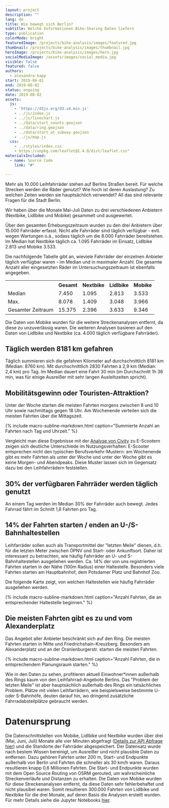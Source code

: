 ```yaml
---
layout: project
description: ""
lang: de
title: Wie bewegt sich Berlin?
subtitle: Welche Informationen Bike-Sharing Daten liefern
type: publication
colorMode: bright
featuredImage: /projects/bike-analysis/images/featured.jpg
thumbnail: /projects/bike-analysis/images/thumbnail.jpg
heroImage: /projects/bike-analysis/images/hero.jpg
socialMediaImage: /assets/images/social_media.jpg
visible: false
featured: false
authors:
  - alexandra-kapp
start: 2019-04-01
end: 2019-08-02
status: ongoing
date: 2019-08-02
assets:
  js:
    - 'https://d3js.org/d3.v4.min.js'
    - ../js/index.js
    - ../js/linechart.js
    - ../data/start_counts.geojson
    - ../data/ring.geojson
    - ../data/start_at_subway.geojson
    - ../js/map.js
  css:
    - ../styles/index.css
    - https://unpkg.com/leaflet@1.4.0/dist/leaflet.css"
materialsIncluded:
  - name: Source Code
    link: "#"

---
```

<script src="https://unpkg.com/leaflet@1.4.0/dist/leaflet.js"
integrity="sha512-QVftwZFqvtRNi0ZyCtsznlKSWOStnDORoefr1enyq5mVL4tmKB3S/EnC3rRJcxCPavG10IcrVGSmPh6Qw5lwrg=="
crossorigin=""></script>

Mehr als 10.000 Leihfahrräder stehen auf Berlins Straßen bereit. Für welche Strecken werden die Räder genutzt? Wie hoch ist deren Auslastung? Zu welchen Zeiten werden sie hauptsächlich verwendet? All das sind relevante Fragen für die Stadt Berlin.

Wir haben über die Monate Mai-Juli Daten zu drei verschiedenen Anbietern (Nextbike, Lidlbike und Mobike) gesammelt und ausgewertet.

Über den gesamten Erhebungszeitraum wurden zu den drei Anbietern über 15.000 Fahrräder erfasst. Nicht alle Fahrräder sind täglich verfügbar - evtl. wegen Wartungen o.ä., sodass täglich um die 8.000 Fahrräder bereitstehen. Im Median hat Nextbike täglich ca. 1.095 Fahrräder im Einsatz, Lidlbike 2.813 und Mobike 3.533. 

Die nachfolgende Tabelle gibt an, wieviele Fahrräder der einzelnen Anbieter täglich verfügbar waren - im Median und in maximaler Anzahl. Die gesamte Anzahl aller eingesetzten Räder im Untersuchungs­zeitraum ist ebenfalls angegeben.
<div class = 'project-text'>
<table class = 'table'> <tr> <th></th> <th>Gesamt</th><th>Nextbike</th> <th>Lidlbike</th> <th>Mobike</th></tr> 
<tr> <td>Median</td> <td>7.450</td><td>1.095</td> <td>2.813</td> <td>3.533</td> </tr> 
<tr> <td>Max.</td> <td>8.078</td><td>1.409</td> <td>3.048</td> <td>3.966</td></tr> 
<tr> <td>Gesamter Zeitraum</td> <td>15.375</td><td>2.396</td> <td>3.633</td> <td>9.346</td></tr> 
</table>
</div>
Die Daten von Mobike wurden für die weitere Streckenanalysen entfernt, da diese zu unzuverlässig waren. Die weiteren Analysen basieren auf den Daten von Lidlbike und Nextbike (ca. 4.000 täglich verfügbare Fahrräder).

## Täglich werden 8181 km gefahren

Täglich summieren sich die gefahren Kilometer auf durchschnittlich 8181 km (Median: 8760 km). Mit durchschnittlich 2830 Fahrten à 2,9 km (Median: 2,4 km) pro Tag. Im Median dauert eine Fahrt 30 min (im Durchschnitt 1h 36 min, was für einige Ausreißer mit sehr langen Ausleihzeiten spricht).

## Mobilitätsgewinn oder Touristen-Attraktion?

Unter der Woche starten die meisten Fahrten morgens zwischen 8 und 10 Uhr sowie nachmittags gegen 18 Uhr. Am Wochenende verteilen sich die meisten Fahrten über die Mittagszeit.

<div id= "word_count_linechart" alt="Liniendiagramm mit Anzahlen an schriftlichen Anfragen nach Jahren"></div>
{% include macro-subline-markdown.html caption="Summierte Anzahl an Fahrten nach Tag und Uhrzeit." %}
<p></p>

Vergleicht man diese Ergebnisse mit der [Analyse von Civity](http://scooters.civity.de/) zu E-Scootern zeigen sich deutliche Unterschiede im Nutzungsverhalten: 
E-Scooter entsprechen nicht den typischen Berufsverkehr-Mustern: am Wochenende gibt es mehr Fahrten als unter der Woche und unter der Woche gibt es keine Morgen- und Abendpeaks. Diese Muster lassen sich im Gegensatz dazu bei den Leihfahrrädern feststellen. 

## 30% der verfügbaren Fahrräder werden täglich genutzt

An einem Tag werden im Median 30% der Fahrräder auch bewegt. Jedes Fahrrad fährt im Schnitt 1,8 Fahrten pro Tag.

## 14% der Fahrten starten / enden an U-/S-Bahnhaltestellen
Leihfarräder sollen auch als Transportmittel der "letzten Meile" dienen, d.h. für die letzten Meter zwischen ÖPNV und Start- oder Ankunftsort. Daher ist interessant zu betrachten, wie häufig Fahrräder an U- und S-Bahnhaltestellen ausgeliehen werden.
Ca. 14% der von uns registrierten Fahrten starten in der Nähe (100m Radius) einer Haltestelle. Besonders viele Fahrten starten am Hauptbahnhof, dem Potsdamer Platz und Bahnhof Zoo.

Die folgende Karte zeigt, von welchen Haltestellen wie häufig Fahrräder ausgeliehen werden.

<div class="map" id= "mapvbb" alt=""></div>
{% include macro-subline-markdown.html caption="Anzahl Fahrten, die an entsprechender Haltestelle beginnen." %}
<p></p>

## Die meisten Fahrten gibt es zu und vom Alexanderplatz
Das Angebot aller Anbieter beschränkt sich auf den Ring. Die meisten Fahrten starten in Mitte und Friedrichshain-Kreuzberg. Besonders am Alexanderplatz und an der Oranienburgerstr. starten die meisten Fahrten.
  
<div class= "map" id= "map" alt=""></div>
{% include macro-subline-markdown.html caption="Anzahl Fahrten, die in entsprechendem Planungsraum starten." %}
<p></p>

Wie in den Daten zu sehen, profitieren aktuell Einwohner*innen außerhalb des Rings kaum von den Leihfahrrad-Angebote Berlins. Das "Problem der letzten Meile" ist aber hauptsächlich außerhalb des Rings ein tatsächliches Problem. Plätze mit vielen Leihfarrädern, wie beispielsweise bestimmte U- oder S-Bahnhöfe, deuten darauf hin, wo dringend zusätzliche Fahrradabstellplätze gebraucht werden.

# Datenursprung
Die Datenschnittstellen von Mobike, Lidlbike und Nextbike wurden über drei (Mai, Juni, Juli) Monate alle vier Minuten abgefragt ([Details zur API Abfrage hier](https://lab.technologiestiftung-berlin.de/projects/bike-sharing/de/)) und die Standorte der Fahrräder abgespeichert. Der Datensatz wurde nach bestem Wissen bereinigt, um Ausreißer und nicht plausible Daten zu entfernen. Dazu gehören Fahrten unter 200 m, Start- und Endpunkte außerhalb von Berlin und Fahrten die schneller als 30 km/h waren. Daraus resultieren knapp 0,6 Millionen Fahrten. Die Start- und Endpunkte wurden mit dem Open Source Routing von OSRM gerouted, um wahrscheinliche Streckenverläufe und Distanzen zu erhalten. Die Daten von Mobike wurden für diese Streckenanalysen entfernt, da diese Daten 
sehr fehlerbehaftet und nicht plausibel waren. Somit resultieren 300.000 Fahrten von Lidlbike und Nextbike für die drei Monate, auf deren Basis die Analysen erstellt wurden.
Für mehr Details siehe die Jupyter Notebooks [hier](https://github.com/technologiestiftung/bike-sharing/blob/master/README.md).